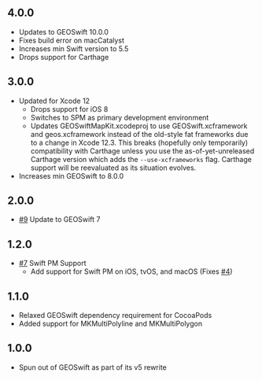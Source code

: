 ## 4.0.0

* Updates to GEOSwift 10.0.0
* Fixes build error on macCatalyst
* Increases min Swift version to 5.5
* Drops support for Carthage

## 3.0.0

* Updated for Xcode 12
    * Drops support for iOS 8
    * Switches to SPM as primary development environment
    * Updates GEOSwiftMapKit.xcodeproj to use GEOSwift.xcframework and
      geos.xcframework instead of the old-style fat frameworks due to a change
      in Xcode 12.3. This breaks (hopefully only temporarily) compatibility
      with Carthage unless you use the as-of-yet-unreleased Carthage version
      which adds the `--use-xcframeworks` flag. Carthage support will be
      reevaluated as its situation evolves.
* Increases min GEOSwift to 8.0.0

## 2.0.0

* [#9](https://github.com/GEOSwift/GEOSwiftMapKit/pull/9) Update to GEOSwift 7

## 1.2.0

* [#7](https://github.com/GEOSwift/GEOSwiftMapKit/pull/7) Swift PM Support
    * Add support for Swift PM on iOS, tvOS, and macOS (Fixes
      [#4](https://github.com/GEOSwift/GEOSwiftMapKit/issues/4))

## 1.1.0

* Relaxed GEOSwift dependency requirement for CocoaPods
* Added support for MKMultiPolyline and MKMultiPolygon

## 1.0.0

* Spun out of GEOSwift as part of its v5 rewrite
